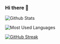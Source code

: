### Hi there 👋

<!--
**Jortana/Jortana** is a ✨ _special_ ✨ repository because its `README.md` (this file) appears on your GitHub profile.

Here are some ideas to get you started:

- 🔭 I’m currently working on ...
- 🌱 I’m currently learning ...
- 👯 I’m looking to collaborate on ...
- 🤔 I’m looking for help with ...
- 💬 Ask me about ...
- 📫 How to reach me: ...
- 😄 Pronouns: ...
- ⚡ Fun fact: ...
-->

![Github Stats](https://github-readme-stats.vercel.app/api?username=Jortana&show_icons=true&theme=tokyonight&count_private=true)

![Most Used Languages](https://github-readme-stats.vercel.app/api/top-langs/?username=Jortana&theme=tokyonight&layout=compact)

[![GitHub Streak](https://github-readme-streak-stats.herokuapp.com?user=rory&theme=tokyonight)](https://git.io/streak-stats)
